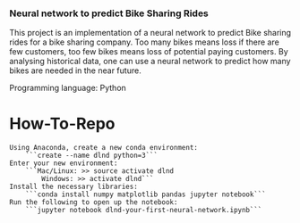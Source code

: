 ### Neural network to predict Bike Sharing Rides

This project is an implementation of a neural network to predict Bike sharing rides for a bike sharing company. Too many bikes means loss if there are few customers, too few bikes means loss of potential paying customers. By analysing historical data, one can use a neural network to predict how many bikes are needed in the near future.
  
Programming language: Python 

# How-To-Repo

    Using Anaconda, create a new conda environment:
        ```create --name dlnd python=3```
    Enter your new environment:
        ```Mac/Linux: >> source activate dlnd
            Windows: >> activate dlnd```
    Install the necessary libraries:
        ```conda install numpy matplotlib pandas jupyter notebook```
    Run the following to open up the notebook:
        ```jupyter notebook dlnd-your-first-neural-network.ipynb```
